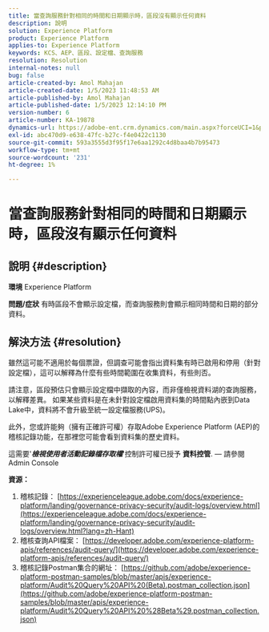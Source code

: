 ```yaml
---
title: 當查詢服務針對相同的時間和日期顯示時，區段沒有顯示任何資料
description: 說明
solution: Experience Platform
product: Experience Platform
applies-to: Experience Platform
keywords: KCS、AEP、區段、設定檔、查詢服務
resolution: Resolution
internal-notes: null
bug: false
article-created-by: Amol Mahajan
article-created-date: 1/5/2023 11:48:53 AM
article-published-by: Amol Mahajan
article-published-date: 1/5/2023 12:14:10 PM
version-number: 6
article-number: KA-19878
dynamics-url: https://adobe-ent.crm.dynamics.com/main.aspx?forceUCI=1&pagetype=entityrecord&etn=knowledgearticle&id=a34331ea-ee8c-ed11-81ac-6045bd006b3d
exl-id: abc470d9-e638-47fc-b27c-f4e0422c1130
source-git-commit: 593a3555d3f95f17e6aa1292c4d8baa4b7b95473
workflow-type: tm+mt
source-wordcount: '231'
ht-degree: 1%

---
```


# 當查詢服務針對相同的時間和日期顯示時，區段沒有顯示任何資料

## 說明 {#description}

<b>環境</b>
Experience Platform


<b>問題/症狀</b>
有時區段不會顯示設定檔，而查詢服務則會顯示相同時間和日期的部分資料。


## 解決方法 {#resolution}


雖然這可能不適用於每個票證，但調查可能會指出資料集有時已啟用和停用（針對設定檔），這可以解釋為什麼有些時間範圍在收集資料，有些則否。

請注意，區段預估只會顯示設定檔中擷取的內容，而非僅檢視資料湖的查詢服務，以解釋差異。 如果某些資料是在未針對設定檔啟用資料集的時間點內嵌到Data Lake中，資料將不會升級至統一設定檔服務(UPS)。



此外，您或許能夠（擁有正確許可權）存取Adobe Experience Platform (AEP)的稽核記錄功能，在那裡您可能會看到資料集的歷史資料。

這需要&#39;<b>*檢視使用者活動記錄檔存取權</b>*&#39;控制許可權已授予 <b>資料控管</b>.  — 請參閱Admin Console



<b>資源：</b>

1. 稽核記錄： [https://experienceleague.adobe.com/docs/experience-platform/landing/governance-privacy-security/audit-logs/overview.html](https://experienceleague.adobe.com/docs/experience-platform/landing/governance-privacy-security/audit-logs/overview.html?lang=zh-Hant)
2. 稽核查詢API檔案： [https://developer.adobe.com/experience-platform-apis/references/audit-query/](https://developer.adobe.com/experience-platform-apis/references/audit-query/)
3. 稽核記錄Postman集合的網址： [https://github.com/adobe/experience-platform-postman-samples/blob/master/apis/experience-platform/Audit%20Query%20API%20(Beta).postman_collection.json](https://github.com/adobe/experience-platform-postman-samples/blob/master/apis/experience-platform/Audit%20Query%20API%20%28Beta%29.postman_collection.json)
